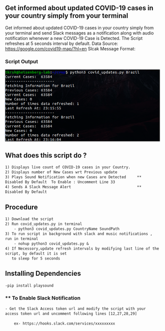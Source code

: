 ## Get informed about updated COVID-19 cases in your country simply from your terminal
Get informed about updated COVID-19 cases in your country simply from your terminal and send Slack 
messages as a notification along with audio notification whenever a new COVID-19 Case is Detected.
The Script refreshes at 5 seconds interval by default.
Data Source: https://google.com/covid19-map/?hl=en
Slcak Message Format:
### Script Output
<p align = "center">
<img src="Images/1.png">
</p>

## What does this script do ?

    1) Displays live count of COVID-19 cases in your Country.
    2) Displays number of New Cases wrt Previous update
    3) Plays Sound Notification when new Cases are Detected     ** Disabled By Default  To Enable : Uncomment Line 33 
    4) Sends A Slack Message Alert                              ** Disabled By Default  

## Procedure 

    1) Download the script 
    2) Run covid_updates.py in terminal
        - python3 covid_updates.py CountryName SoundPath
    3) To run script in background with slack and music notifications , run in terminal 
        - nohup python3 covid_updates.py &
    4) If Necessory,update refresh intervals by modifying last line of the script, by default it is set 
       to sleep for 5 seconds
 
## Installing Dependencies 
    
    -pip install playsound

### ** To Enable Slack Notification 

    - Get the Slack Access token url and modify the script with your access token url and uncomment following lines [12,27,28,29]

        ex- https://hooks.slack.com/services/xxxxxxxxx

